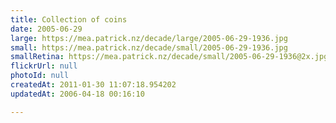 ```yaml
---
title: Collection of coins
date: 2005-06-29
large: https://mea.patrick.nz/decade/large/2005-06-29-1936.jpg
small: https://mea.patrick.nz/decade/small/2005-06-29-1936.jpg
smallRetina: https://mea.patrick.nz/decade/small/2005-06-29-1936@2x.jpg
flickrUrl: null
photoId: null
createdAt: 2011-01-30 11:07:18.954202
updatedAt: 2006-04-18 00:16:10

---
```


